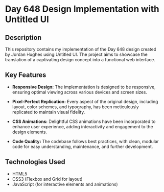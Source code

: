 # Day 648 Design Implementation with Untitled UI

## Description

This repository contains my implementation of the Day 648 design created by Jordan Hughes using Untitled UI. The project aims to showcase the translation of a captivating design concept into a functional web interface.

## Key Features

- **Responsive Design:** The implementation is designed to be responsive, ensuring optimal viewing across various devices and screen sizes.
  
- **Pixel-Perfect Replication:** Every aspect of the original design, including layout, color schemes, and typography, has been meticulously replicated to maintain visual fidelity.

- **CSS Animations:** Delightful CSS animations have been incorporated to enhance user experience, adding interactivity and engagement to the design elements.

- **Code Quality:** The codebase follows best practices, with clean, modular code for easy understanding, maintenance, and further development.

## Technologies Used

- HTML5
- CSS3 (Flexbox and Grid for layout)
- JavaScript (for interactive elements and animations)
